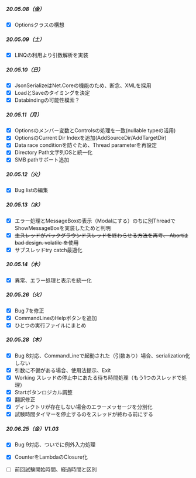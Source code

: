 ##### 20.05.08（金）
- [x] Optionsクラスの構想

##### 20.05.09（土）
- [x] LINQの利用より引数解析を実装

##### 20.05.10（日）
- [x] JsonSerializeはNet.Coreの機能のため、断念、XMLを採用
- [x] LoadとSaveのタイミングを決定
- [x] Databindingの可能性模索？                  

##### 20.05.11（月）
- [x] Optionsのメンバー変数とControlsの処理を一致(nullable typeの活用)
- [x] OptionsのCurrent Dir Indexを追加(AddSourceDir/AddTargetDir)
- [x] Data race conditionを防ぐため、Thread parameterを再設定
- [x] Directory Path文字列OSと統一化
- [x] SMB pathサポート追加	

##### 20.05.12（火）
- [x] Bug listの編集

##### 20.05.13（水）
- [x] エラー処理とMessageBoxの表示（Modalにする）のちに別ThreadでShowMessageBoxを実装したためと判明
- [x] ~~主スレッドがバックグラウンドスレッドを終わらせる方法を再考、
      Abortはbad design. volatile を使用~~
- [x] サブスレッドtry catch最適化

##### 20.05.14（木）
- [x] 異常、エラー処理と表示を統一化 

##### 20.05.26（火）
- [x] Bug 7を修正
- [x] CommandLineのHelpボタンを追加
- [x] ひとつの実行ファイルにまとめ

##### 20.05.28（木）
- [x] Bug 8対応、CommandLineで起動された（引数あり）場合、serialization化しない
- [x] 引数に不備がある場合、使用法提示、Exit 
- [x] Working スレッドの停止中にあたる待ち時間処理（もう1つのスレッドで処理）
- [x] Startボタンロジカル調整
- [x] 翻訳修正
- [x] ディレクトリが存在しない場合のエラーメッセージを分別化
- [x] 試験時間タイマーを停止するのをスレッドが終わる前にする

##### 20.06.25（金）V1.03
- [x] Bug 9対応、ついでに例外入力処理
- [x] CounterをLambdaのClosure化
- [ ] 前回試験開始時間、経過時間と区別


